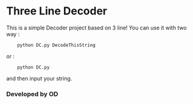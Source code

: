 # Three Line Decoder
This is a simple Decoder project based on 3 line!
You can use it with two way :
```
    python DC.py DecodeThisString   
```
or :
```
    python DC.py 
```
and then input your string.

### Developed by OD
